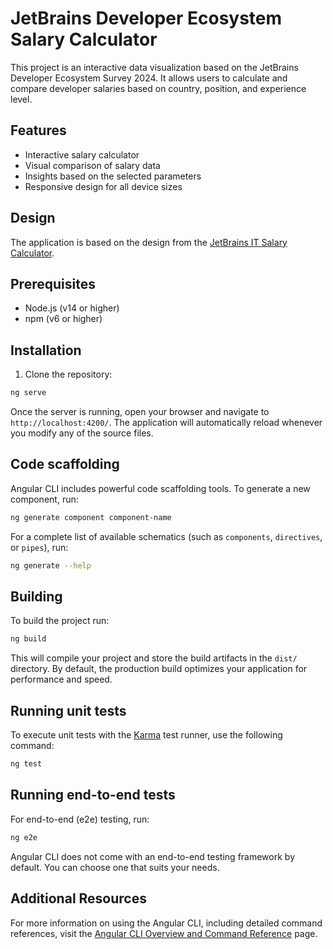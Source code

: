 # JetBrains Developer Ecosystem Salary Calculator

This project is an interactive data visualization based on the JetBrains Developer Ecosystem Survey 2024. It allows users to calculate and compare developer salaries based on country, position, and experience level.

## Features

- Interactive salary calculator
- Visual comparison of salary data
- Insights based on the selected parameters
- Responsive design for all device sizes

## Design

The application is based on the design from the [JetBrains IT Salary Calculator](https://www.jetbrains.com/lp/devecosystem-it-salary-calculator/).

## Prerequisites

- Node.js (v14 or higher)
- npm (v6 or higher)

## Installation

1. Clone the repository:

```bash
ng serve
```

Once the server is running, open your browser and navigate to `http://localhost:4200/`. The application will automatically reload whenever you modify any of the source files.

## Code scaffolding

Angular CLI includes powerful code scaffolding tools. To generate a new component, run:

```bash
ng generate component component-name
```

For a complete list of available schematics (such as `components`, `directives`, or `pipes`), run:

```bash
ng generate --help
```

## Building

To build the project run:

```bash
ng build
```

This will compile your project and store the build artifacts in the `dist/` directory. By default, the production build optimizes your application for performance and speed.

## Running unit tests

To execute unit tests with the [Karma](https://karma-runner.github.io) test runner, use the following command:

```bash
ng test
```

## Running end-to-end tests

For end-to-end (e2e) testing, run:

```bash
ng e2e
```

Angular CLI does not come with an end-to-end testing framework by default. You can choose one that suits your needs.

## Additional Resources

For more information on using the Angular CLI, including detailed command references, visit the [Angular CLI Overview and Command Reference](https://angular.dev/tools/cli) page.
